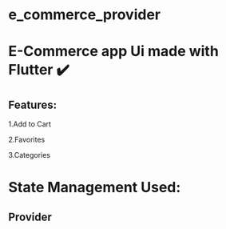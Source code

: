 # e_commerce_provider

# E-Commerce app Ui made with Flutter ✔️

## Features:
1.Add to Cart

2.Favorites

3.Categories

# State Management  Used:

## Provider 


